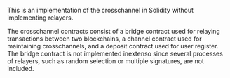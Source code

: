 This is an implementation of the crosschannel in Solidity without implementing relayers.

The crosschannel contracts consist of a bridge contract used for relaying transactions between two blockchains, a channel contract used for maintaining crosschannels, and a deposit contract used for user register.
The bridge contract is not implemented inextenso since several processes of relayers, such as random selection or multiple signatures, are not included.